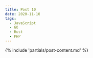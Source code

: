 ```yaml
---
title: Post 10
date: 2020-11-10
tags:
  - JavaScript
  - GO
  - Rust
  - PHP
---
```

{% include 'partials/post-content.md' %}